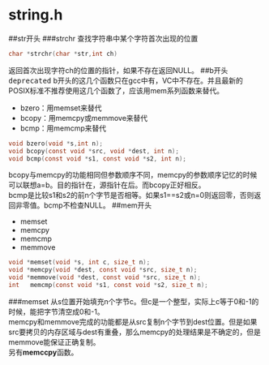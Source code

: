string.h
============
##str开头
###strchr
查找字符串中某个字符首次出现的位置
```c
char *strchr(char *str,int ch)
```
返回首次出现字符ch的位置的指针，如果不存在返回NULL。
##b开头<kbd>deprecated</kbd>
b开头的这几个函数只在gcc中有，VC中不存在。并且最新的POSIX标准不推荐使用这几个函数了，应该用mem系列函数来替代。
* bzero：用memset来替代
* bcopy：用memcpy或memmove来替代
* bcmp：用memcmp来替代

```c
void bzero(void *s,int n);
void bcopy(const void *src, void *dest, int n);
void bcmp(const void *s1, const void *s2, int n);
```
bcopy与memcpy的功能相同但参数顺序不同，memcpy的参数顺序记忆的时候可以联想a=b。目的指针在，源指针在后。而bcopy正好相反。  
bcmp是比较s1和s2的前n个字节是否相等。如果s1==s2或n=0则返回零，否则返回非零值。bcmp不检查NULL。
##mem开头
* memset
* memcpy
* memcmp
* memmove

```c
void *memset(void *s, int c, size_t n);
void *memcpy(void *dest, const void *src, size_t n);
void *memmove(void *dest, const void *src, size_t n);
int   memcmp(const void *s1, const void *s2, size_t n);
```
###memset
从s位置开始填充n个字节c。但c是一个整型，实际上c等于0和-1的时候，能把字节清空成0和-1。  
memcpy和memmove完成的功能都是从src复制n个字节到dest位置。但是如果src要拷贝的内存区域与dest有重叠，那么memcpy的处理结果是不确定的，但是memmove能保证正确复制。  
另有**memccpy**函数。
